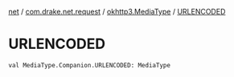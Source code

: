 [net](../../index.md) / [com.drake.net.request](../index.md) / [okhttp3.MediaType](index.md) / [URLENCODED](./-u-r-l-e-n-c-o-d-e-d.md)

# URLENCODED

`val MediaType.Companion.URLENCODED: MediaType`